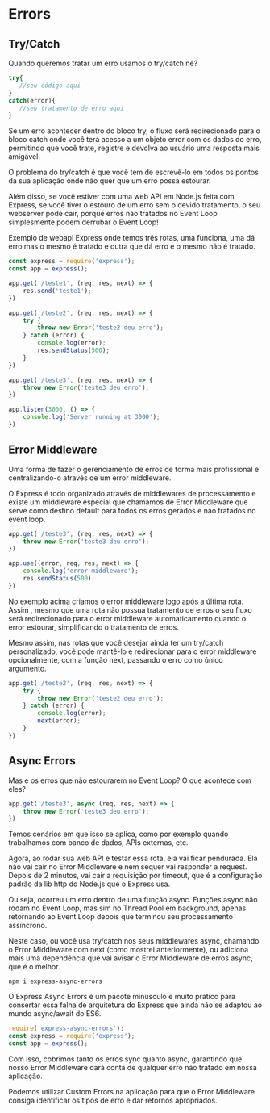 # Errors

## Try/Catch

Quando queremos tratar um erro usamos o try/catch né?

```js
try{
   //seu código aqui
}
catch(error){
   //seu tratamento de erro aqui
}
```

Se um erro acontecer dentro do bloco try, o fluxo será redirecionado para o bloco catch onde você terá acesso a um objeto error com os dados do erro, permitindo que você trate, registre e devolva ao usuário uma resposta mais amigável.

O problema do try/catch é que você tem de escrevê-lo em todos os pontos da sua aplicação onde não quer que um erro possa estourar.

Além disso, se você estiver com uma web API em Node.js feita com Express, se você tiver o estouro de um erro sem o devido tratamento, o seu webserver pode cair, porque erros não tratados no Event Loop simplesmente podem derrubar o Event Loop! 

Exemplo de webapi Express onde temos três rotas, uma funciona, uma dá erro mas o mesmo é tratado e outra que dá erro e o mesmo não é tratado.

```js
const express = require('express');
const app = express();

app.get('/teste1', (req, res, next) => {
    res.send('teste1');
})

app.get('/teste2', (req, res, next) => {
    try {
        throw new Error('teste2 deu erro');
    } catch (error) {
        console.log(error);
        res.sendStatus(500);
    }
})

app.get('/teste3', (req, res, next) => {
    throw new Error('teste3 deu erro');
})

app.listen(3000, () => {
    console.log('Server running at 3000');
}) 
```

## Error Middleware

Uma forma de fazer o gerenciamento de erros de forma mais profissional é centralizando-o através de um error middleware.

O Express é todo organizado através de middlewares de processamento e existe um middleware especial que chamamos de Error Middleware que serve como destino default para todos os erros gerados e não tratados no event loop.

```js
app.get('/teste3', (req, res, next) => {
    throw new Error('teste3 deu erro');
})

app.use((error, req, res, next) => {
    console.log('error middleware');
    res.sendStatus(500);
})
```
No exemplo acima criamos o error middleware logo após a última rota. Assim , mesmo que uma rota não possua tratamento de erros o seu fluxo será redirecionado para o error middleware automaticamento quando o error estourar, simplificando o tratamento de erros.

Mesmo assim, nas rotas que você desejar ainda ter um try/catch personalizado, você pode mantê-lo e redirecionar para o error middleware opcionalmente, com a função next, passando o erro como único argumento.

```js
app.get('/teste2', (req, res, next) => {
    try {
        throw new Error('teste2 deu erro');
    } catch (error) {
        console.log(error);
        next(error);
    }
})
```

## Async Errors

Mas e os erros que não estourarem no Event Loop? O que acontece com eles?

```js
app.get('/teste3', async (req, res, next) => {
    throw new Error('teste3 deu erro');
})
```
Temos cenários em que isso se aplica, como por exemplo quando trabalhamos com banco de dados, APIs externas, etc.

Agora, ao rodar sua web API e testar essa rota, ela vai ficar pendurada. Ela não vai cair no Error Middleware e nem sequer vai responder a request. Depois de 2 minutos, vai cair a requisição por timeout, que é a configuração padrão da lib http do Node.js que o Express usa.

Ou seja, ocorreu um erro dentro de uma função async. Funções async não rodam no Event Loop, mas sim no Thread Pool em background, apenas retornando ao Event Loop depois que terminou seu processamento assíncrono.

Neste caso, ou você usa try/catch nos seus middlewares async, chamando o Error Middleware com next (como mostrei anteriormente), ou adiciona mais uma dependência que vai avisar o Error Middleware de erros async, que é o melhor.

`npm i express-async-errors`

O Express Async Errors é um pacote minúsculo e muito prático para consertar essa falha de arquitetura do Express que ainda não se adaptou ao mundo async/await do ES6.

```js
require('express-async-errors');
const express = require('express');
const app = express();
```
Com isso, cobrimos tanto os erros sync quanto async, garantindo que nosso Error Middleware dará conta de qualquer erro não tratado em nossa aplicação.

Podemos utilizar Custom Errors na aplicação para que o Error Middleware consiga identificar os tipos de erro e dar retornos apropriados.